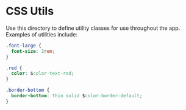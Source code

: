 # CSS Utils

Use this directory to define utility classes for use throughout the app. Examples of utilities include:

``` css
.font-large {
  font-size: 2rem;
}

.red {
  color: $color-text-red;
}

.border-bottom {
  border-bottom: thin solid $color-border-default;
}
```
